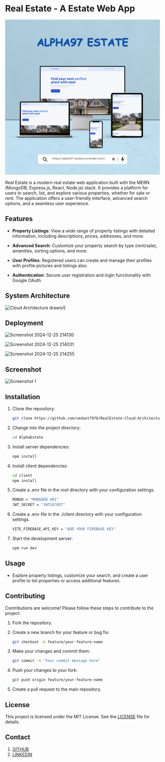 # Real Estate - A Estate Web App

![Real Estate Logo](./client/public/app-screenshot-1.png)

Real Estate is a modern real estate web application built with the MERN (MongoDB, Express.js, React, Node.js) stack. It provides a platform for users to search, list, and explore various properties, whether for sale or rent. The application offers a user-friendly interface, advanced search options, and a seamless user experience.

## Features

- **Property Listings**: View a wide range of property listings with detailed information, including descriptions, prices, addresses, and more.

- **Advanced Search**: Customize your property search by type (rent/sale), amenities, sorting options, and more.

- **User Profiles**: Registered users can create and manage their profiles with profile pictures and listings also.

- **Authentication**: Secure user registration and login functionality with Google OAuth.

## System Architecture

![Cloud Architecture drawio5](https://github.com/user-attachments/assets/c99278c7-d4dd-48dd-8755-eb7444963211)

## Deployment 

![Screenshot 2024-12-25 214130](https://github.com/user-attachments/assets/b18ff47b-cb87-43ab-ab5b-ee4c528bb70e)

![Screenshot 2024-12-25 214031](https://github.com/user-attachments/assets/b9cd553c-6b7d-4f63-a2f0-11fbb12f9c7b)

![Screenshot 2024-12-25 214255](https://github.com/user-attachments/assets/de311987-2425-4b90-a4c1-008aebe51e79)

## Screenshot

![Screenshot 1](./client/public/app-screenshot-2.png)

## Installation

1. Clone the repository:

   ```bash
   git clone https://github.com/vedant7978/RealEstate-Cloud-Architecture-App.git
   ```

2. Change into the project directory:
   ```bash
   cd AlphaEstate
   ```
3. Install server dependencies:

   ```bash
   npm install
   ```

4. Install client dependencies:

   ```bash
   cd client
   npm install
   ```

5. Create a .env file in the root directory with your configuration settings.

   ```bash
   MONGO = "MONGODB URI"
   JWT_SECRET = "JWTSECRET"
   ```

6. Create a .env file in the ./client directory with your configuration settings.

   ```bash
   VITE_FIREBASE_API_KEY = "ADD YOUR FIREBASE KEY"
   ```

7. Start the development server:

   ```bash
   npm run dev
   ```

## Usage

- Explore property listings, customize your search, and create a user profile to list properties or access additional features.

## Contributing

Contributions are welcome! Please follow these steps to contribute to the project:

1. Fork the repository.
2. Create a new branch for your feature or bug fix:

   ```bash
   git checkout -b feature/your-feature-name
   ```

3. Make your changes and commit them:

   ```bash
   git commit -m "Your commit message here"
   ```

4. Push your changes to your fork:

   ```bash
   git push origin feature/your-feature-name
   ```

5. Create a pull request to the main repository.

## License

This project is licensed under the MIT License. See the [LICENSE](./LICENSE) file for details.

## Contact

1. [GITHUB](https://github.com/vedant7978)
2. [LINKEDIN](https://www.linkedin.com/in/vedant-patel-06bb3b224/)

